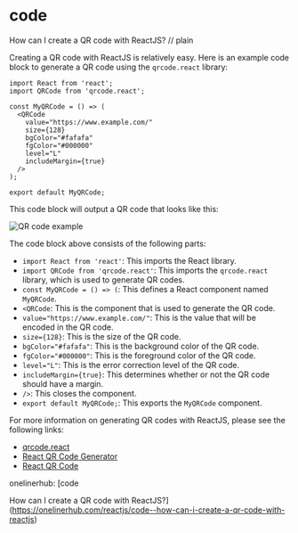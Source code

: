 # code

How can I create a QR code with ReactJS?
// plain

Creating a QR code with ReactJS is relatively easy. Here is an example code block to generate a QR code using the `qrcode.react` library:

```
import React from 'react';
import QRCode from 'qrcode.react';

const MyQRCode = () => (
  <QRCode
    value="https://www.example.com/"
    size={128}
    bgColor="#fafafa"
    fgColor="#000000"
    level="L"
    includeMargin={true}
  />
);

export default MyQRCode;
```

This code block will output a QR code that looks like this:

<img src="https://i.imgur.com/WY5KHfv.png" alt="QR code example" />

The code block above consists of the following parts:

- `import React from 'react'`: This imports the React library.
- `import QRCode from 'qrcode.react'`: This imports the `qrcode.react` library, which is used to generate QR codes.
- `const MyQRCode = () => (`: This defines a React component named `MyQRCode`.
- `<QRCode`: This is the component that is used to generate the QR code.
- `value="https://www.example.com/"`: This is the value that will be encoded in the QR code.
- `size={128}`: This is the size of the QR code.
- `bgColor="#fafafa"`: This is the background color of the QR code.
- `fgColor="#000000"`: This is the foreground color of the QR code.
- `level="L"`: This is the error correction level of the QR code.
- `includeMargin={true}`: This determines whether or not the QR code should have a margin.
- `/>`: This closes the component.
- `export default MyQRCode;`: This exports the `MyQRCode` component.

For more information on generating QR codes with ReactJS, please see the following links:

- [qrcode.react](https://www.npmjs.com/package/qrcode.react)
- [React QR Code Generator](https://www.npmjs.com/package/react-qr-code-generator)
- [React QR Code](https://github.com/zpao/qrcode.react)

onelinerhub: [code

How can I create a QR code with ReactJS?](https://onelinerhub.com/reactjs/code--how-can-i-create-a-qr-code-with-reactjs)